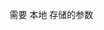 <!--
 * @Description: Do not edit
 * @Author: benmo
 * @Date: 2020-03-07 10:30:15
 * @LastEditors: benmo
 -->

 需要 本地 存储的参数
